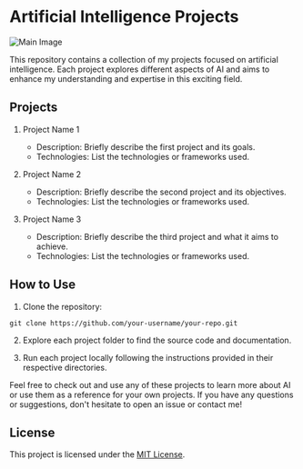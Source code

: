 # Artificial Intelligence Projects

![Main Image](https://pedrojesus.vercel.app/plogos/tensorflow-original.svg)

This repository contains a collection of my projects focused on artificial intelligence. Each project explores different aspects of AI and aims to enhance my understanding and expertise in this exciting field.

## Projects

1. Project Name 1
   - Description: Briefly describe the first project and its goals.
   - Technologies: List the technologies or frameworks used.

2. Project Name 2
   - Description: Briefly describe the second project and its objectives.
   - Technologies: List the technologies or frameworks used.

3. Project Name 3
   - Description: Briefly describe the third project and what it aims to achieve.
   - Technologies: List the technologies or frameworks used.

## How to Use

1. Clone the repository:

```
git clone https://github.com/your-username/your-repo.git
```

2. Explore each project folder to find the source code and documentation.

3. Run each project locally following the instructions provided in their respective directories.

Feel free to check out and use any of these projects to learn more about AI or use them as a reference for your own projects. If you have any questions or suggestions, don't hesitate to open an issue or contact me!

## License

This project is licensed under the [MIT License](LICENSE).
